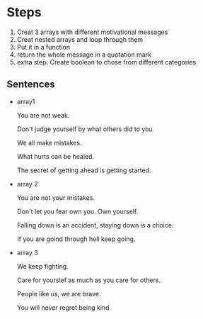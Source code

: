 # Steps

1. Creat 3 arrays with different motivational messages
2. Creat nested arrays and loop through them 
3. Put it in a function
4. return the whole message in a quotation mark
4. extra step: Create boolean to chose from different categories

## Sentences
- array1

    You are not weak.

    Don't judge yourself by what others did to you.

    We all make mistakes.

    What hurts can be healed.

    The secret of getting ahead is getting started.

- array 2

    You are not your mistakes.

    Don't let you fear own you. Own yourself.

    Falling down is an accident, staying down is a choice.

    If you are goind through hell keep going.

- array 3

    We keep fighting.

    Care for yourslef as much as you care for others.

    People like us, we are brave.

    You will never regret being kind


    